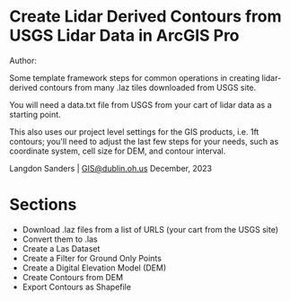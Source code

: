 # Create Lidar Derived Contours from USGS Lidar Data in ArcGIS Pro
Author:

Some template framework steps for common operations in creating lidar-derived contours from many .laz tiles downloaded from USGS site.  

You will need a data.txt file from USGS from your cart of lidar data as a starting point.  

This also uses our project level settings for the GIS products, i.e. 1ft contours; you'll need to adjust the last few steps for your needs, such as coordinate system, cell size for DEM, and contour interval.  


Langdon Sanders | GIS@dublin.oh.us December, 2023

# Sections
* Download .laz files from a list of URLS (your cart from the USGS site)
* Convert them to .las
* Create a Las Dataset
* Create a Filter for Ground Only Points
* Create a Digital Elevation Model (DEM)
* Create Contours from DEM
* Export Contours as Shapefile
